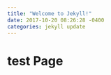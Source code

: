 ```yaml
---
title: "Welcome to Jekyll!"
date: 2017-10-20 08:26:28 -0400
categories: jekyll update
---
```


# test Page
